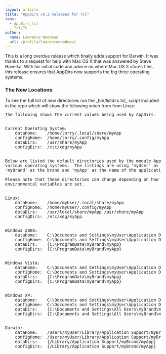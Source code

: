 ```yaml
---
layout: article
title: "AppDirs v0.2 Released for Tcl"
tags:
  - AppDirs_tcl
  - Tcl/Tk
author:
  name: Lawrence Woodman
  url: /profile/lawrencewoodman/
---
```

This is a long overdue release which finally adds support for Darwin.  It was thanks to a request for help with Mac OS X that was answered by Steve Havelka.  With his initial code and advice on where Mac OS X stores files, this release ensures that AppDirs now supports the big three operating systems.

<h3>The New Locations</h3>
To see the full list of new directories run the _bin/listdirs.tcl_ script included in the repo which will show the following when from from Linux:

<pre style="font-size:95%">
The following shows the current values being used by AppDirs.


Current Operating System:
    dataHome:    /home/lorry/.local/share/myApp
    configHome:  /home/lorry/.config/myApp
    dataDirs:    /usr/share/myApp
    configDirs:  /etc/xdg/myApp


Below are listed the default directories used by the module AppDirs for
various operating systems.  The listings are using 'myUser' as the user
'myBrand' as the brand and 'myApp' as the name of the application.

Please note that these directories can change depending on how
environmental variables are set.


Linux:
    dataHome:    /home/myUser/.local/share/myApp
    configHome:  /home/myUser/.config/myApp
    dataDirs:    /usr/local/share/myApp /usr/share/myApp
    configDirs:  /etc/xdg/myApp


Windows 2000:
    dataHome:    C:\Documents and Settings\myUser\Application Data\myBrand\myApp
    configHome:  C:\Documents and Settings\myUser\Application Data\myBrand\myApp
    dataDirs:    {C:\ProgramData\myBrand\myApp}
    configDirs:  {C:\ProgramData\myBrand\myApp}


Windows Vista:
    dataHome:    C:\Documents and Settings\myUser\Application Data\myBrand\myApp
    configHome:  C:\Documents and Settings\myUser\Application Data\myBrand\myApp
    dataDirs:    {C:\ProgramData\myBrand\myApp}
    configDirs:  {C:\ProgramData\myBrand\myApp}


Windows XP:
    dataHome:    C:\Documents and Settings\myUser\Application Data\myBrand\myApp
    configHome:  C:\Documents and Settings\myUser\Application Data\myBrand\myApp
    dataDirs:    {C:\Documents and Settings\All Users\myBrand\myApp}
    configDirs:  {C:\Documents and Settings\All Users\myBrand\myApp}


Darwin:
    dataHome:    /Users/myUser/Library/Application Support/myBrand/myApp
    configHome:  /Users/myUser/Library/Application Support/myBrand/myApp
    dataDirs:    {/Library/Application Support/myBrand/myApp}
    configDirs:  {/Library/Application Support/myBrand/myApp}
</pre>
